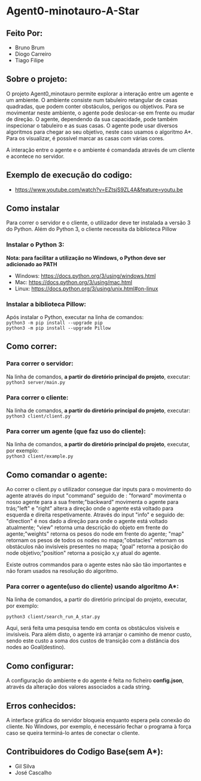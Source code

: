 # Agent0-minotauro-A-Star
## Feito Por:
- Bruno Brum
- Diogo Carreiro
- Tiago Filipe

## Sobre o projeto:
O projeto Agent0_minotauro permite explorar a interação entre um agente e um ambiente.
O ambiente consiste num tabuleiro retangular de casas quadradas, que podem conter obstáculos, perigos ou objetivos. Para se movimentar neste ambiente, o agente pode deslocar-se em frente ou mudar de direção. O agente, dependendo da sua capacidade, pode também inspecionar o tabuleiro e as suas casas.
O agente pode usar diversos algoritmos para chegar ao seu objetivo, neste caso usamos o algoritmo A*. Para os visualizar, é possível marcar as casas com várias cores.
  
A interação entre o agente e o ambiente é comandada através de um cliente e acontece no servidor.

## Exemplo de execução do codigo:
- https://www.youtube.com/watch?v=EZtsjS9ZL4A&feature=youtu.be

## Como instalar
Para correr o servidor e o cliente, o utilizador deve ter instalada a versão 3 do Python. Além do Python 3, o cliente necessita da biblioteca Pillow
  
### Instalar o Python 3:
 
**Nota: para facilitar a utilização no Windows, o Python deve ser adicionado ao PATH**  
- Windows: https://docs.python.org/3/using/windows.html  
- Mac: https://docs.python.org/3/using/mac.html  
- Linux: https://docs.python.org/3/using/unix.html#on-linux  
  
### Instalar a biblioteca Pillow:
  Após instalar o Python, executar na linha de comandos:  
    ```python3 -m pip install --upgrade pip```  
    ```python3 -m pip install --upgrade Pillow```  

## Como correr:
### Para correr o servidor:  
Na linha de comandos, **a partir do diretório principal do projeto**, executar:  
    ```python3 server/main.py```  
  
### Para correr o cliente:  
Na linha de comandos, **a partir do diretório principal do projeto**, executar:  
    ```python3 client/client.py```  

### Para correr um agente (que faz uso do cliente):  
Na linha de comandos, **a partir do diretório principal do projeto**, executar, por exemplo:  
    ```python3 client/example.py```  

## Como comandar o agente:  
Ao correr o client.py o utilizador consegue dar inputs para o movimento do agente através do input "command" seguido de : 
"forward" movimenta o nosso agente para a sua frente;"backward" movimenta o agente para trás;"left" e "right" altera a direção 
onde o agente está voltado para esquerda e direita respetivamente.
Através do input "info" e seguido de: "direction" é nos dado a direção para onde o agente está voltado atualmente;
"view" retorna uma descrição do objeto em frente do agente;"weights" retorna os pesos do node em frente do agente;
"map" retornam os pesos de todos os nodes no mapa;"obstacles" retornam os obstáculos não invisíveis presentes no mapa;
"goal" retorna a posição do node objetivo;"position" retorna a posição x,y atual do agente.

Existe outros commandos para o agente estes não são tão importantes e não foram usados na resolução do algoritmo.

### Para correr o agente(uso do cliente) usando algoritmo A*:
Na linha de comandos, a partir do diretório principal do projeto, executar, por exemplo:
    
  ```python3 client/search_run_A_star.py```

Aqui, será feita uma pesquisa tendo em conta os obstáculos visíveis e invisíveis. Para além disto, o agente irá arranjar o caminho de menor custo, sendo este custo a soma dos custos de transição com a distância dos nodes ao Goal(destino).  

## Como configurar:  
A configuração do ambiente e do agente é feita no ficheiro **config.json**, através da alteração dos valores associados a cada string.  
  
## Erros conhecidos:  
A interface gráfica do servidor bloqueia enquanto espera pela conexão do cliente. No Windows, por exemplo, é necessário fechar o programa à força caso se queira terminá-lo antes de conectar o cliente.

## Contribuidores do Codigo Base(sem A*):
 - Gil Silva
 - José Cascalho
